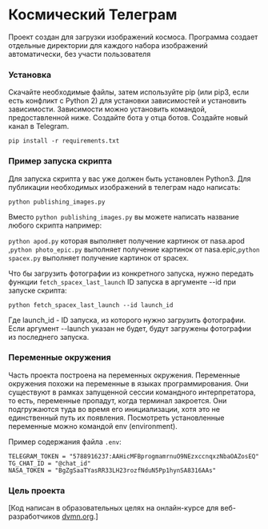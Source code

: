 # Космический Телеграм

Проект создан для загрузки изображений космоса.
Программа создает отдельные директории для каждого набора изображений автоматически, без участи пользователя

### Установка

Скачайте необходимые файлы, затем используйте pip (или pip3, если есть конфликт с Python 2) для установки зависимостей и установить зависимости.
Зависимости можно установить командой, предоставленной ниже.
Создайте бота у отца ботов. Создайте новый канал в Telegram.


```
pip install -r requirements.txt
```

### Пример запуска скрипта

Для запуска скрипта у вас уже должен быть установлен Python3.
Для публикации необходимых изображений в телеграм надо написать:

```
python publishing_images.py
```
Вместо ```python publishing_images.py``` вы можете написать название любого скрипта например:

```python apod.py``` которая выполняет получение картинок от nasa.apod ,```python photo_epic.py``` выполняет получение картинок от nasa.epic,```python spacex.py``` выполняет получение картинок от spacex.



Что бы загрузить фотографии из конкретного запуска, нужно передать функции `fetch_spacex_last_launch` ID запуска в аргументе --id при запуске скрипта:

```
python fetch_spacex_last_launch --id launch_id
```


Где launch_id - ID запуска, из которого нужно загрузить фотографии. Если аргумент --launch указан не будет, будут загружены фотографии из последнего запуска.


### Переменные окружения
Часть проекта построена на переменных окружения. Переменные окружения похожи на переменные в языках программирования. Они существуют в рамках запущенной сессии командного интерпретатора, то есть, переменные пропадут, когда терминал закроется. Они подгружаются туда во время его инициализации, хотя это не единственный путь их появления.
Посмотреть установленные переменные можно командой env (environment).

Пример содержания файла `.env`:


```
TELEGRAM_TOKEN = "5788916237:AAHicMFBprogmamrnuO9NEzxccnqxzNbaOAZosEQ"
TG_CHAT_ID = "@chat_id"
NASA_TOKEN = "BgZgSaaTYasRR33LH23rozfNduN5Pp1hynSA8316AAs"
```


### Цель проекта

[Код написан в образовательных целях на онлайн-курсе для веб-разработчиков [dvmn.org](https://dvmn.org/).]

